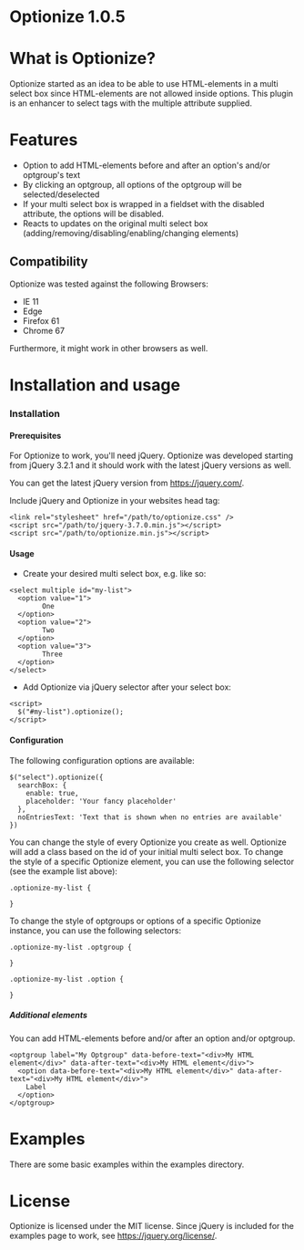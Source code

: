 # Optionize 1.0.5

# What is Optionize?

Optionize started as an idea to be able to use HTML-elements in a
multi select box since HTML-elements are not allowed inside options.
This plugin is an enhancer to select tags with the multiple attribute supplied.

# Features

* Option to add HTML-elements before and after an option's and/or optgroup's text
* By clicking an optgroup, all options of the optgroup will be selected/deselected
* If your multi select box is wrapped in a fieldset with the disabled attribute, the options will be disabled.
* Reacts to updates on the original multi select box (adding/removing/disabling/enabling/changing elements)

## Compatibility

Optionize was tested against the following Browsers:

* IE 11
* Edge
* Firefox 61
* Chrome 67

Furthermore, it might work in other browsers as well.

# Installation and usage

### Installation

#### Prerequisites

For Optionize to work, you'll need jQuery. Optionize was developed
starting from jQuery 3.2.1 and it should work with the latest jQuery
versions as well.

You can get the latest jQuery version from https://jquery.com/.

Include jQuery and Optionize in your websites head tag:

```
<link rel="stylesheet" href="/path/to/optionize.css" />
<script src="/path/to/jquery-3.7.0.min.js"></script>
<script src="/path/to/optionize.min.js"></script>
```

#### Usage
* Create your desired multi select box, e.g. like so:
```
<select multiple id="my-list">
  <option value="1">
        One
  </option>
  <option value="2">
        Two
  </option>
  <option value="3">
        Three
  </option>
</select>
```
* Add Optionize via jQuery selector after your select box:
```
<script>
  $("#my-list").optionize();
</script>
```

#### Configuration
The following configuration options are available:
```
$("select").optionize({
  searchBox: {
    enable: true,
    placeholder: 'Your fancy placeholder'
  },
  noEntriesText: 'Text that is shown when no entries are available'
})
```

You can change the style of every Optionize you create as well.
Optionize will add a class based on the id of your initial multi select box.
To change the style of a specific Optionize element, you can use the following selector (see the example list above):
```
.optionize-my-list {

}
```

To change the style of optgroups or options of a specific Optionize instance,
you can use the following selectors:
```
.optionize-my-list .optgroup {

}

.optionize-my-list .option {

}

```

##### Additional elements

You can add HTML-elements before and/or after an option and/or optgroup.
```
<optgroup label="My Optgroup" data-before-text="<div>My HTML element</div>" data-after-text="<div>My HTML element</div>">
  <option data-before-text="<div>My HTML element</div>" data-after-text="<div>My HTML element</div>">
    Label
  </option>
</optgroup>
```

# Examples
There are some basic examples within the examples directory.

# License
Optionize is licensed under the MIT license.
Since jQuery is included for the examples page to work, see https://jquery.org/license/.
